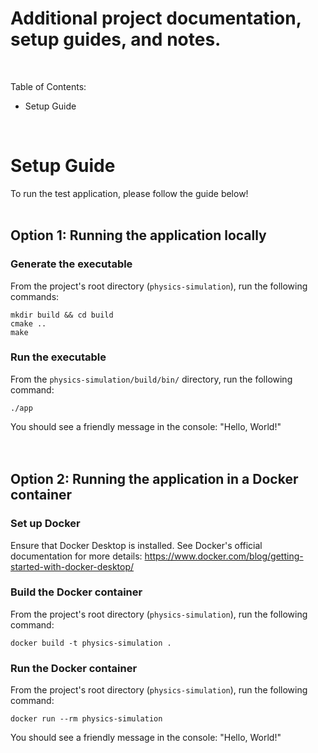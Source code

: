 # Additional project documentation, setup guides, and notes.
<br>

Table of Contents:<br>
- Setup Guide

<br>

# Setup Guide

To run the test application, please follow the guide below!
<br>
<br>

## Option 1: Running the application locally

### Generate the executable

From the project's root directory (`physics-simulation`), run the following commands:
```
mkdir build && cd build
cmake ..
make
```

### Run the executable

From the `physics-simulation/build/bin/` directory, run the following command:
```
./app
```
You should see a friendly message in the console: "Hello, World!"<br>
<br>
<br>

## Option 2: Running the application in a Docker container

### Set up Docker
Ensure that Docker Desktop is installed. See Docker's official documentation for more details: https://www.docker.com/blog/getting-started-with-docker-desktop/

### Build the Docker container
From the project's root directory (`physics-simulation`), run the following command:
```
docker build -t physics-simulation .
```

### Run the Docker container
From the project's root directory (`physics-simulation`), run the following command:
```
docker run --rm physics-simulation
```
You should see a friendly message in the console: "Hello, World!"